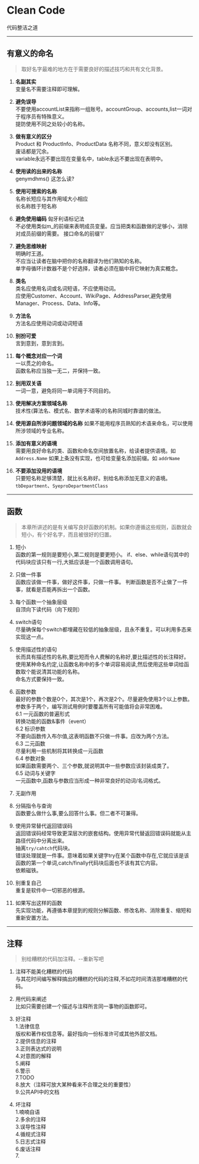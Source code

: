 # Clean Code
代码整洁之道

--- 

## 有意义的命名

>取好名字最难的地方在于需要良好的描述技巧和共有文化背景。

1. <strong>名副其实</strong>   
变量名不需要注释即可理解。

2. <strong>避免误导</strong>    
不要使用accountList来指称一组账号。accountGroup、accounts,list一词对于程序员有特殊意义。   
提防使用不同之处较小的名称。 

3. <strong>做有意义的区分</strong>    
Product 和 ProductInfo、ProductData 名称不同，意义却没有区别。   
废话都是冗余。    
variable永远不要出现在变量名中，table永远不要出现在表明中。

4. <strong>使用读的出来的名称</strong>    
genymdhms() 这怎么读?

5. <strong>使用可搜索的名称</strong>   
名称长短应与其作用域大小相应    
长名称胜于短名称     

6. <strong>避免使用编码</strong>
匈牙利语标记法    
不必使用类似m_的前缀来表明成员变量。应当把类和函数做的足够小，消除对成员前缀的需要。
接口命名的前缀'I'

7. <strong>避免思维映射</strong>     
明确时王道。   
不应当让读者在脑中把你的名称翻译为他们熟知的名称。    
单字母循环计数器不是个好选择，读者必须在脑中将它映射为真实概念。

8. <strong>类名</strong>   
类名应使用名词或名词短语，不应使用动词。   
应使用Customer、Account、WikiPage、AddressParser,避免使用Manager、Process、Data、Info等。

9. <strong>方法名</strong>   
方法名应使用动词或动词短语   

10. <strong>别扮可爱</strong>    
言到意到，意到言到。

11. <strong>每个概念对应一个词</strong>   
一以贯之的命名。   
函数名称应当独一无二，并保持一致。

12. <strong>别用双关语</strong>   
一词一意，避免将同一单词用于不同目的。    

13. <strong>使用解决方案领域名称</strong>   
技术性(算法名、模式名、数学术语等)的名称同城时靠谱的做法。

14. <strong>使用源自所涉问题领域的名称</strong>
如果不能用程序员熟知的术语来命名，可以使用所涉领域的专业名称。

15. <strong>添加有意义的语境</strong>    
需要用良好命名的类、函数和命名空间放置名称，给读者提供语境。如 `Address.Name`
如果上条没有实现，也可给变量名添加前缀。如 `addrName`

16. <strong>不要添加没用的语境</strong>    
只要短名称足够清楚，就比长名称好。别给名称添加无意义的语境。`tbDepartment`、`SyeproDepartmentClass`

---

## 函数
>本章所讲述的是有关编写良好函数的机制。如果你遵循这些规则，函数就会短小，有个好名字，而且被很好的归置。
1. 短小   
函数的第一规则是要短小,第二规则是要更短小。
if、else、while语句其中的代码块应该只有一行,大抵应该是一个函数调用语句。

2. 只做一件事   
函数应该做一件事，做好这件事，只做一件事。
判断函数是否不止做了一件事，就看是否能再拆出一个函数。

3. 每个函数一个抽象层级   
自顶向下读代码（向下规则）

4. switch语句   
尽量确保每个switch都埋藏在较低的抽象层级，且永不重复。可以利用多态来实现这一点。

5. 使用描述性的语句   
长而具有描述性的名称,要比短而令人费解的名称好,要比描述性的长注释好。   
使用某种命名约定,让函数名称中的多个单词容易阅读,然后使用这些单词给函数取个能说清其功能的名称。   
命名方式要保持一致。

6. 函数参数   
最好的参数个数是0个，其次是1个，再次是2个。尽量避免使用3个以上参数。   
参数多于两个，编写测试用例时要覆盖所有可能值将会非常困难。   
    6.1 一元函数的普遍形式   
    转换功能的函数&事件（event）    
    6.2 标识参数    
    不要向函数传入布尔值,这表明函数不只做一件事。应改为两个方法。    
    6.3 二元函数    
    尽量利用一些机制将其转换成一元函数    
    6.4 参数对象     
    如果函数需要两个、三个参数,就说明其中一些参数应该封装成类了。    
    6.5 动词与关键字   
    一元函数中,函数与参数应当形成一种非常良好的动词/名词格式。

7. 无副作用   

8. 分隔指令与查询    
函数要么做什么事,要么回答什么事。但二者不可兼得。

9. 使用异常替代返回错误码   
返回错误码经常导致更深层次的嵌套结构。使用异常代替返回错误码就能从主路径代码中分离出来。  
抽离`try/cahtch`代码块。    
错误处理就是一件事。意味着如果关键字try在某个函数中存在,它就应该是该函数的第一个单词,catch/finally代码块后面也不该有其它内容。    
依赖磁铁。

10. 别重复自己   
重复是软件中一切邪恶的根源。

11. 如果写出这样的函数   
先实现功能，再遵循本章提到的规则分解函数、修改名称、消除重复、缩短和重新安置方法。

---
## 注释
>别给糟糕的代码加注释。--重新写吧

1. 注释不能美化糟糕的代码   
与其花时间编写解释搞出的糟糕的代码的注释,不如花时间清洁那堆糟糕的代码。

2. 用代码来阐述   
比如只需要创建一个描述与注释所言同一事物的函数即可。

3. 好注释   
    1.法律信息    
    版权和著作权信息等。最好指向一份标准许可或其他外部文档。    
    2.提供信息的注释    
    3.正则表达式的说明   
    4.对意图的解释   
    5.阐释   
    6.警示   
    7.TODO    
    8.放大（注释可放大某种看来不合理之处的重要性）   
    9.公共API中的文档

4. 坏注释   
    1.喃喃自语   
    2.多余的注释    
    3.误导性注释    
    4.循规式注释    
    5.日志式注释    
    6.废话注释    
    7.









